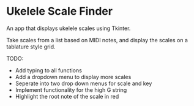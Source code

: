 # Ukelele Scale Finder

An app that displays ukelele scales using Tkinter.

Take scales from a list based on MIDI notes, and display the scales on a tablature style grid. 

TODO:
* Add typing to all functions
* Add a dropdown menu to display more scales
* Seperate into two drop down menus for scale and key
* Implement functionality for the high G string
* Highlight the root note of the scale in red
